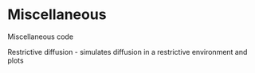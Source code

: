 # Miscellaneous
Miscellaneous code


Restrictive diffusion - simulates diffusion in a restrictive environment and plots 
